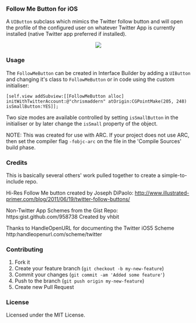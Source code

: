 ### Follow Me Button for iOS

A `UIButton` subclass which mimics the Twitter follow button and will open the profile of the configured user on whatever Twitter App is currently installed (native Twitter app preferred if installed).

<center><img src="https://raw.github.com/chrismaddern/Follow-Me-On-Twitter-iOS-Button/master/follow-me.png" style="margin: 0 auto; " /></center>

### Usage
The `FollowMeButton` can be created in Interface Builder by adding a `UIButton` and changing it's class to `FollowMeButton` or in code using the custom initialiser:

```
[self.view addSubview:[[FollowMeButton alloc] initWithTwitterAccount:@"chrismaddern" atOrigin:CGPointMake(205, 248) isSmallButton:YES]];
````

Two size modes are available controlled by setting `isSmallButton` in the initialiser or by later change the `isSmall` property of the object.

NOTE: This was created for use with ARC. If your project does not use ARC, then set the compiler flag `-fobjc-arc` on the file in the 'Compile Sources' build phase.

### Credits 
This is basically several others' work pulled together to create a simple-to-include repo.

Hi-Res Follow Me button created by Joseph DiPaolo: 
http://www.illustrated-primer.com/blog/2011/06/19/twitter-follow-buttons/

Non-Twitter App Schemes from the Gist Repo: https:gist.github.com/958738
Created by vhbit
 
Thanks to HandleOpenURL for documenting the Twitter iOS5 Scheme
http:handleopenurl.com/scheme/twitter

### Contributing

1. Fork it
2. Create your feature branch (`git checkout -b my-new-feature`)
3. Commit your changes (`git commit -am 'Added some feature'`)
4. Push to the branch (`git push origin my-new-feature`)
5. Create new Pull Request

### License
Licensed under the MIT License.
